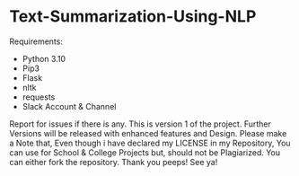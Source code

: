 # Text-Summarization-Using-NLP

Requirements:
 - Python 3.10
 - Pip3
 - Flask
 - nltk
 - requests
 - Slack Account & Channel

Report for issues if there is any. This is version 1 of the project. Further Versions will be released with enhanced features and Design. Please make a Note that, Even though i have declared my LICENSE in my Repository, You can use for School & College Projects but, should not be Plagiarized. You can either fork the repository. Thank you peeps! See ya!
